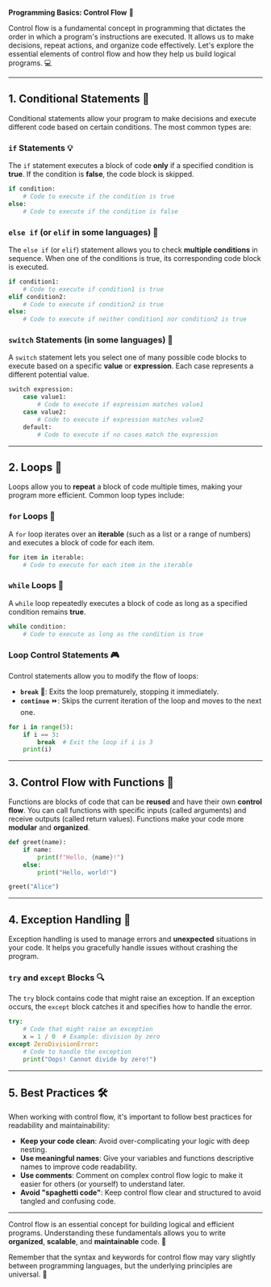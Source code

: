 **Programming Basics: Control Flow** 🔄

Control flow is a fundamental concept in programming that dictates the order in which a program's instructions are executed. It allows us to make decisions, repeat actions, and organize code effectively. Let's explore the essential elements of control flow and how they help us build logical programs. 💻

---

## **1. Conditional Statements** 🔐

Conditional statements allow your program to make decisions and execute different code based on certain conditions. The most common types are:

### **`if` Statements** 💡

The `if` statement executes a block of code **only** if a specified condition is **true**. If the condition is **false**, the code block is skipped.

```python
if condition:
    # Code to execute if the condition is true
else:
    # Code to execute if the condition is false
```

### **`else if` (or `elif` in some languages)** 🔄

The `else if` (or `elif`) statement allows you to check **multiple conditions** in sequence. When one of the conditions is true, its corresponding code block is executed.

```python
if condition1:
    # Code to execute if condition1 is true
elif condition2:
    # Code to execute if condition2 is true
else:
    # Code to execute if neither condition1 nor condition2 is true
```

### **`switch` Statements** (in some languages) 🔄

A `switch` statement lets you select one of many possible code blocks to execute based on a specific **value** or **expression**. Each case represents a different potential value.

```python
switch expression:
    case value1:
        # Code to execute if expression matches value1
    case value2:
        # Code to execute if expression matches value2
    default:
        # Code to execute if no cases match the expression
```

---

## **2. Loops** 🔁

Loops allow you to **repeat** a block of code multiple times, making your program more efficient. Common loop types include:

### **`for` Loops** 🔄

A `for` loop iterates over an **iterable** (such as a list or a range of numbers) and executes a block of code for each item.

```python
for item in iterable:
    # Code to execute for each item in the iterable
```

### **`while` Loops** 🔄

A `while` loop repeatedly executes a block of code as long as a specified condition remains **true**.

```python
while condition:
    # Code to execute as long as the condition is true
```

### **Loop Control Statements** 🎮

Control statements allow you to modify the flow of loops:

- **`break`** 🛑: Exits the loop prematurely, stopping it immediately.
- **`continue`** ⏩: Skips the current iteration of the loop and moves to the next one.

```python
for i in range(5):
    if i == 3:
        break  # Exit the loop if i is 3
    print(i)
```

---

## **3. Control Flow with Functions** 🧩

Functions are blocks of code that can be **reused** and have their own **control flow**. You can call functions with specific inputs (called arguments) and receive outputs (called return values). Functions make your code more **modular** and **organized**.

```python
def greet(name):
    if name:
        print(f"Hello, {name}!")
    else:
        print("Hello, world!")

greet("Alice")
```

---

## **4. Exception Handling** 🚨

Exception handling is used to manage errors and **unexpected** situations in your code. It helps you gracefully handle issues without crashing the program.

### **`try` and `except` Blocks** 🔍

The `try` block contains code that might raise an exception. If an exception occurs, the `except` block catches it and specifies how to handle the error.

```python
try:
    # Code that might raise an exception
    x = 1 / 0  # Example: division by zero
except ZeroDivisionError:
    # Code to handle the exception
    print("Oops! Cannot divide by zero!")
```

---

## **5. Best Practices** 🛠️

When working with control flow, it's important to follow best practices for readability and maintainability:

- **Keep your code clean**: Avoid over-complicating your logic with deep nesting.
- **Use meaningful names**: Give your variables and functions descriptive names to improve code readability.
- **Use comments**: Comment on complex control flow logic to make it easier for others (or yourself) to understand later.
- **Avoid "spaghetti code"**: Keep control flow clear and structured to avoid tangled and confusing code.

---

Control flow is an essential concept for building logical and efficient programs. Understanding these fundamentals allows you to write **organized**, **scalable**, and **maintainable** code. 🌟

Remember that the syntax and keywords for control flow may vary slightly between programming languages, but the underlying principles are universal. 🚀
